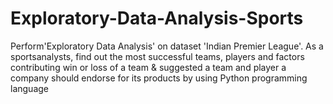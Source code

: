 # Exploratory-Data-Analysis-Sports
Perform'Exploratory Data Analysis' on dataset 'Indian Premier League'. As a sportsanalysts, find out the most successful teams, players and factors contributing win or loss of a team &amp; suggested a team and player a company should endorse for its products by using Python programming language
